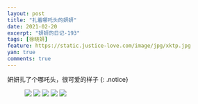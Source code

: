 ```yaml
---
layout: post
title: "扎着哪吒头的妍妍"
date: 2021-02-20
excerpt: "妍妍的日记-193"
tags: [徐晓妍]
feature: https://static.justice-love.com/image/jpg/xktp.jpg
yan: true
comments: true
---
```

妍妍扎了个哪吒头，很可爱的样子
{: .notice}
<figure>
    <img src="{{ site.staticUrl }}/yanyan/image/nezhatou0.jpg" />
    <img src="{{ site.staticUrl }}/yanyan/image/nezhatou1.jpg" />
    <img src="{{ site.staticUrl }}/yanyan/image/nezhatou2.jpg" />
    <img src="{{ site.staticUrl }}/yanyan/image/nezhatou3.jpg" />
    <img src="{{ site.staticUrl }}/yanyan/image/nezhatou4.jpg" />
</figure>
